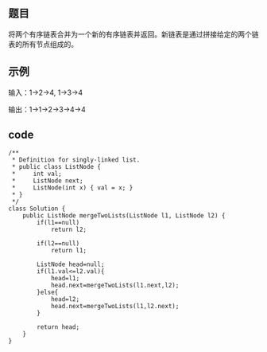 ## 题目
将两个有序链表合并为一个新的有序链表并返回。新链表是通过拼接给定的两个链表的所有节点组成的。


## 示例
输入：1->2->4, 1->3->4 

输出：1->1->2->3->4->4

## code
```
/**
 * Definition for singly-linked list.
 * public class ListNode {
 *     int val;
 *     ListNode next;
 *     ListNode(int x) { val = x; }
 * }
 */
class Solution {
    public ListNode mergeTwoLists(ListNode l1, ListNode l2) {
        if(l1==null)
            return l2;
        
        if(l2==null)
            return l1;
        
        ListNode head=null;
        if(l1.val<=l2.val){
            head=l1;
            head.next=mergeTwoLists(l1.next,l2);
        }else{
            head=l2;
            head.next=mergeTwoLists(l1,l2.next);
        }
        
        return head;
    }
}
```
